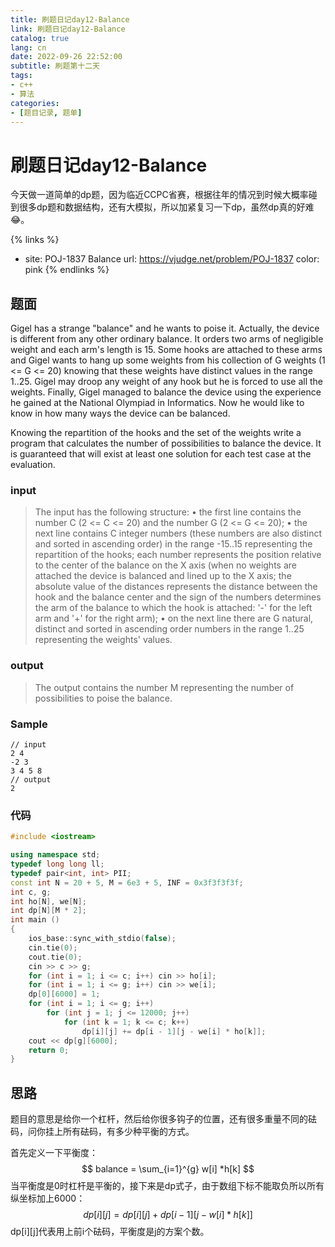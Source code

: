 ```yaml
---
title: 刷题日记day12-Balance
link: 刷题日记day12-Balance
catalog: true
lang: cn
date: 2022-09-26 22:52:00 
subtitle: 刷题第十二天
tags:
- c++
- 算法
categories:
- [题目记录, 题单]
---
```

# 刷题日记day12-Balance

今天做一道简单的dp题，因为临近CCPC省赛，根据往年的情况到时候大概率碰到很多dp题和数据结构，还有大模拟，所以加紧复习一下dp，虽然dp真的好难😂。

{% links %}
- site: POJ-1837 Balance
  url: https://vjudge.net/problem/POJ-1837
  color: pink
{% endlinks %} 

## 题面

Gigel has a strange "balance" and he wants to poise it. Actually, the device is different from any other ordinary balance.
It orders two arms of negligible weight and each arm's length is 15. Some hooks are attached to these arms and Gigel wants to hang up some weights from his collection of G weights (1 <= G <= 20) knowing that these weights have distinct values in the range 1..25. Gigel may droop any weight of any hook but he is forced to use all the weights.
Finally, Gigel managed to balance the device using the experience he gained at the National Olympiad in Informatics. Now he would like to know in how many ways the device can be balanced.

Knowing the repartition of the hooks and the set of the weights write a program that calculates the number of possibilities to balance the device.
It is guaranteed that will exist at least one solution for each test case at the evaluation.

### input

> The input has the following structure:
> • the first line contains the number C (2 <= C <= 20) and the number G (2 <= G <= 20);
> • the next line contains C integer numbers (these numbers are also distinct and sorted in ascending order) in the range -15..15 representing the repartition of the hooks; each number represents the position relative to the center of the balance on the X axis (when no weights are attached the device is balanced and lined up to the X axis; the absolute value of the distances represents the distance between the hook and the balance center and the sign of the numbers determines the arm of the balance to which the hook is attached: '-' for the left arm and '+' for the right arm);
> • on the next line there are G natural, distinct and sorted in ascending order numbers in the range 1..25 representing the weights' values.

### output

> The output contains the number M representing the number of possibilities to poise the balance.

### Sample

```
// input
2 4	
-2 3 
3 4 5 8
// output
2
```

### 代码

```cpp
#include <iostream>

using namespace std;
typedef long long ll;
typedef pair<int, int> PII;
const int N = 20 + 5, M = 6e3 + 5, INF = 0x3f3f3f3f;
int c, g;
int ho[N], we[N];
int dp[N][M * 2];
int main ()
{
    ios_base::sync_with_stdio(false);
    cin.tie(0);
    cout.tie(0);
    cin >> c >> g;
    for (int i = 1; i <= c; i++) cin >> ho[i];
    for (int i = 1; i <= g; i++) cin >> we[i];
    dp[0][6000] = 1;
    for (int i = 1; i <= g; i++)
        for (int j = 1; j <= 12000; j++)
            for (int k = 1; k <= c; k++)
                dp[i][j] += dp[i - 1][j - we[i] * ho[k]];
    cout << dp[g][6000];
    return 0;
}
```

## 思路

题目的意思是给你一个杠杆，然后给你很多钩子的位置，还有很多重量不同的砝码，问你挂上所有砝码，有多少种平衡的方式。

首先定义一下平衡度：
$$
balance = \sum_{i=1}^{g} w[i] *h[k]
$$
当平衡度是0时杠杆是平衡的，接下来是dp式子，由于数组下标不能取负所以所有纵坐标加上6000：
$$
dp[i][j] = dp[i][j] + dp[i - 1][j - w[i] * h[k]]
$$
dp\[i][j]代表用上前i个砝码，平衡度是j的方案个数。